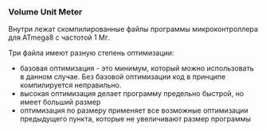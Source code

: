 ### Volume Unit Meter

Внутри лежат скомпилированные файлы программы микроконтроллера для ATmega8 с частотой 1 Мг.

Три файла имеют разную степень оптимизации:

- базовая оптимизация - это минимум, который можно использовать в данном случае. Без базовой оптимизации код в принципе компилируется неправильно.
- высокая оптимизация делает программу предельно быстрой, но имеет больший размер
- оптимизация по размеру применяет все возможные оптимизации предыдущего пункта, которые не увеличивают размер программы
